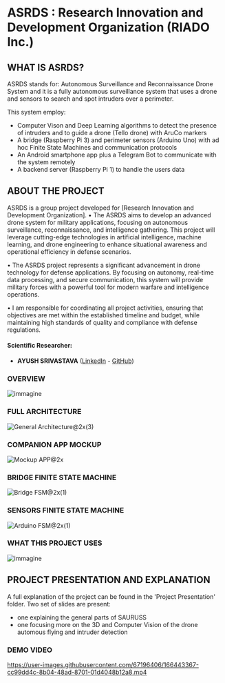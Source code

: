 # ASRDS : Research Innovation and Development Organization (RIADO Inc.)

## WHAT IS ASRDS?
ASRDS stands for: Autonomous Surveillance and Reconnaissance Drone System and it is a fully autonomous surveillance system that uses a drone and sensors to search and spot intruders over a perimeter.

This system employ:
- Computer Vison and Deep Learning algorithms to detect the presence of intruders and to guide a drone (Tello drone) with AruCo markers
- A bridge (Raspberry Pi 3) and perimeter sensors (Arduino Uno) with ad hoc Finite State Machines and communication protocols
- An Android smartphone app plus a Telegram Bot to communicate with the system remotely
- A backend server (Raspberry Pi 1) to handle the users data

## ABOUT THE PROJECT
ASRDS is a group project developed for [Research Innovation and Development Organization].
• The ASRDS aims to develop an advanced drone system for military applications, focusing on autonomous surveillance, reconnaissance, and intelligence gathering. This project will leverage cutting-edge technologies in artificial intelligence, machine learning, and drone engineering to enhance situational awareness and operational efficiency in defense scenarios.

• The ASRDS project represents a significant advancement in drone technology for defense applications. By focusing on autonomy, real-time data processing, and secure communication, this system will provide military forces with a powerful tool for modern warfare and intelligence operations.

• I am responsible for coordinating all project activities, ensuring that objectives are met within the established timeline and budget, while maintaining high standards of quality and compliance with defense regulations.

#### Scientific Researcher:
- **AYUSH SRIVASTAVA** ([LinkedIn](https://www.linkedin.com/in/arushsriv/) - [GitHub](https://github.com/arushriv))


### OVERVIEW
![immagine](https://user-images.githubusercontent.com/67196406/166440670-5df8d9de-0e7b-4c6c-b7ed-d3a906639d62.png)

### FULL ARCHITECTURE
![General Architecture@2x(3)](https://user-images.githubusercontent.com/67196406/166441082-ca84c2bb-ade5-4f22-b58d-4cb7b1fb2a07.png)

### COMPANION APP MOCKUP
![Mockup APP@2x](https://user-images.githubusercontent.com/67196406/166441584-ea44e07b-5d4e-48e7-9d51-3075f1857a11.png)

### BRIDGE FINITE STATE MACHINE
![Bridge FSM@2x(1)](https://user-images.githubusercontent.com/67196406/166441379-1aae2645-e902-43d0-8fbf-e0be87f9716d.png)

### SENSORS FINITE STATE MACHINE
![Arduino FSM@2x(1)](https://user-images.githubusercontent.com/67196406/166441372-be617bb8-eba4-4ac1-85f0-196dab1dc9c9.png)

### WHAT THIS PROJECT USES
![immagine](https://user-images.githubusercontent.com/67196406/166442157-9cd6fbf3-04e4-4aef-8099-2a57eaa0ec34.png)

## PROJECT PRESENTATION AND EXPLANATION
A full explanation of the project can be found in the 'Project Presentation' folder.
Two set of slides are present:
- one explaining the general parts of SAURUSS
- one focusing more on the 3D and Computer Vision of the drone automous flying and intruder detection

### DEMO VIDEO
https://user-images.githubusercontent.com/67196406/166443367-cc99dd4c-8b04-48ad-8701-01d4048b12a8.mp4
